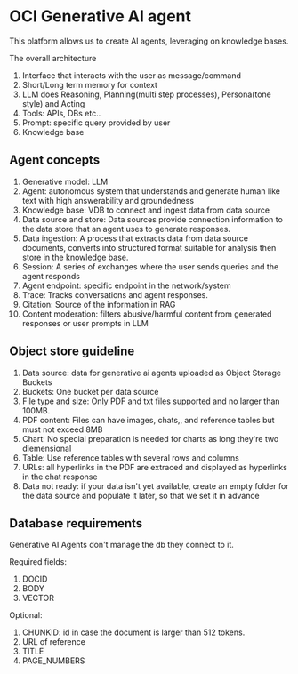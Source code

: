 # OCI Generative AI agent
This platform allows us to create AI agents, leveraging on knowledge bases.

The overall architecture
1. Interface that interacts with the user as message/command
2. Short/Long term memory for context 
3. LLM does Reasoning, Planning(multi step processes), Persona(tone style) and Acting
4. Tools: APIs, DBs etc..
5. Prompt: specific query provided by user
6. Knowledge base

## Agent concepts
1. Generative model: LLM
2. Agent: autonomous system that understands and generate human like text with high answerability and groundedness
3. Knowledge base: VDB to connect and ingest data from data source
4. Data source and store: Data sources provide connection information to the data store that an agent uses to generate responses.
5. Data ingestion: A process that extracts data from data source documents, converts into structured format suitable for analysis then store in the knowledge base.
6. Session: A series of exchanges where the user sends queries and the agent responds
7. Agent endpoint: specific endpoint in the network/system
8. Trace: Tracks conversations and agent responses.
9. Citation: Source of the information in RAG
10. Content moderation: filters abusive/harmful content from generated responses or user prompts in LLM

## Object store guideline
1. Data source: data for generative ai agents uploaded as Object Storage Buckets
2. Buckets: One bucket per data source
3. File type and size: Only PDF and txt files supported and no larger than 100MB.
4. PDF content: Files can have images, chats,, and reference tables but must not exceed 8MB
5. Chart: No special preparation is needed for charts as long they're two diemensional
6. Table: Use reference tables with several rows and columns
7. URLs: all hyperlinks in the PDF are extraced and displayed as hyperlinks in the chat response
8. Data not ready: if your data isn't yet available, create an empty folder for the data source and populate it later, so that we set it in advance

## Database requirements
Generative AI Agents don't manage the db they connect to it.

Required fields:
 1. DOCID
 2. BODY
 3. VECTOR

Optional:
 1. CHUNKID: id in case the document is larger than 512 tokens.
 2. URL of reference
 3. TITLE
 4. PAGE_NUMBERS
